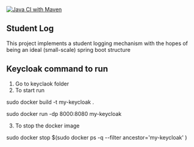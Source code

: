 [![Java CI with Maven](https://github.com/ishmum123/studentlog/actions/workflows/maven.yml/badge.svg)](https://github.com/ishmum123/studentlog/actions/workflows/maven.yml)

## Student Log
This project implements a student logging mechanism with the hopes of being an ideal (small-scale) spring boot structure


## Keycloak command to run
1. Go to keyclaok folder
2. To start run

sudo docker build -t my-keycloak .
 
sudo docker run -dp 8000:8080 my-keycloak

3. To stop the docker image

sudo docker stop $(sudo docker ps -q --filter ancestor='my-keycloak' )

